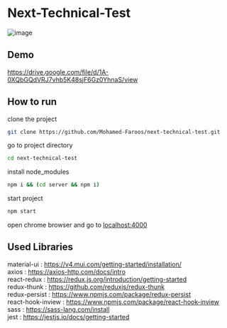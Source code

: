 # Next-Technical-Test

![image](https://drive.google.com/uc?export=view&id=1ZoBiyaopOrF4zjf8b2owRRBTZzsSKU42)

## Demo
https://drive.google.com/file/d/1A-0XQbGQdVRJ7vhb5K48sjF6Gz0YhnaS/view


## How to run

clone the project

```bash
git clone https://github.com/Mohamed-Faroos/next-technical-test.git
```

go to project directory
```bash
cd next-technical-test
```

install node_modules

```bash
npm i && (cd server && npm i)
```

start project

```bash
npm start
```

open chrome browser and go to [localhost:4000](http://localhost:4000)

## Used Libraries
material-ui : https://v4.mui.com/getting-started/installation/     
axios : https://axios-http.com/docs/intro  
react-redux : https://redux.js.org/introduction/getting-started   
redux-thunk : https://github.com/reduxjs/redux-thunk   
redux-persist : https://www.npmjs.com/package/redux-persist   
react-hook-inview : https://www.npmjs.com/package/react-hook-inview   
sass : https://sass-lang.com/install    
jest : https://jestjs.io/docs/getting-started    
